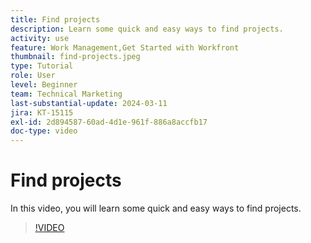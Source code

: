 ```yaml
---
title: Find projects
description: Learn some quick and easy ways to find projects.
activity: use
feature: Work Management,Get Started with Workfront
thumbnail: find-projects.jpeg
type: Tutorial
role: User
level: Beginner
team: Technical Marketing
last-substantial-update: 2024-03-11
jira: KT-15115
exl-id: 2d894587-60ad-4d1e-961f-886a8accfb17
doc-type: video
---
```

# Find projects

In this video, you will learn some quick and easy ways to find projects.

>[!VIDEO](https://video.tv.adobe.com/v/3427788/?quality=12&learn=on)

